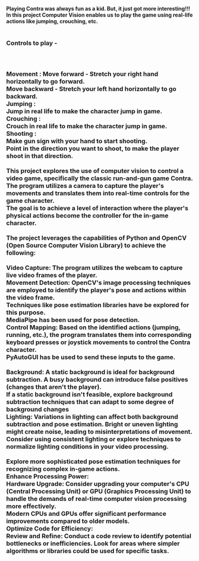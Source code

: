 **Playing Contra was always fun as a kid. But, it just got more interesting!!!<br>
In this project Computer Vision enables us to play the game using real-life actions like jumping, crouching, etc.**<br>
<br>
<h3>Controls to play -<h3> <br>
<br>
Movement :
Move forward - Stretch your right hand horizontally to go forward.<br>
Move backward - Stretch your left hand horizontally to go backward.<br>
Jumping :<br>
Jump in real life to make the character jump in game.<br>
Crouching :<br>
Crouch in real life to make the character jump in game.<br>
Shooting :<br>
Make gun sign with your hand to start shooting.<br>
Point in the direction you want to shoot, to make the player shoot in that direction.<br>
<br>
This project explores the use of computer vision to control a video game, specifically the classic run-and-gun game Contra.<br>
The program utilizes a camera to capture the player's movements and translates them into real-time controls for the game character.<br>
The goal is to achieve a level of interaction where the player's physical actions become the controller for the in-game character.<br>
<br>
The project leverages the capabilities of Python and OpenCV (Open Source Computer Vision Library) to achieve the following:<br>
<br>
Video Capture: The program utilizes the webcam to capture live video frames of the player.<br>
Movement Detection: OpenCV's image processing techniques are employed to identify the player's pose and actions within the video frame. <br>
Techniques like pose estimation libraries have be explored for this purpose.<br>
MediaPipe has been used for pose detection.<br>
Control Mapping: Based on the identified actions (jumping, running, etc.), the program translates them into corresponding keyboard presses or joystick movements to control the Contra character. <br>
PyAutoGUI has be used to send these inputs to the game.<br>
<br>
Background: A static background is ideal for background subtraction. A busy background can introduce false positives (changes that aren't the player). <br>
If a static background isn't feasible, explore background subtraction techniques that can adapt to some degree of background changes<br>
Lighting: Variations in lighting can affect both background subtraction and pose estimation. Bright or uneven lighting might create noise, leading to misinterpretations of movement. <br>
Consider using consistent lighting or explore techniques to normalize lighting conditions in your video processing.<br>
<br>
Explore more sophisticated pose estimation techniques for recognizing complex in-game actions.<br>
Enhance Processing Power:<br>
Hardware Upgrade: Consider upgrading your computer's CPU (Central Processing Unit) or GPU (Graphics Processing Unit) to handle the demands of real-time computer vision processing more effectively.<br>
Modern CPUs and GPUs offer significant performance improvements compared to older models.<br>
Optimize Code for Efficiency:<br>
Review and Refine: Conduct a code review to identify potential bottlenecks or inefficiencies. Look for areas where simpler algorithms or libraries could be used for specific tasks.
